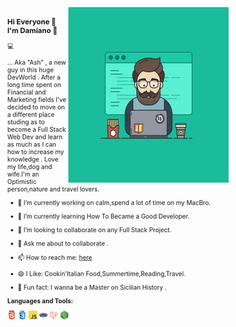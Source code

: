 <img align="right" src="https://github.com/AshRepartoFerramenta/AshRepartoFerramenta/blob/794f9906d88e7f808ce89e26580a031fd2e05b48/coder.jpg?raw=true" alt="Illustration of Damiano working at a conference with strange colours in background"  width=365px height=400px/>

### Hi Everyone  👋  I'm  Damiano 🚀


💻


... Aka "Ash" , a new guy in this huge DevWorld . After a long time spent on Financial and Marketing fields I've decided 
to move on a different place studing as to become a Full Stack Web Dev and learn as much as I can how to increase my knowledge .
Love my life,dog and wife.I'm an Optimistic person,nature and travel lovers.


- 🔭 I’m currently working on calm,spend a lot of time on my MacBro.

- 🌱 I’m currently learning How To Became a Good Developer.

- 👯 I’m looking to collaborate on any Full Stack Project.

- 💬 Ask me about to collaborate .

- 📫 How to reach me: [here](https://www.linkedin.com/in/damiano-giovanni-capodicasa-7a8a53164/)
 
- 😄 I Like: Cookin'Italian Food,Summertime,Reading,Travel.

- 🦧 Fun fact: I wanna be a Master on Sicilian History .



**Languages and Tools:**  

<code><img height="20" src="https://raw.githubusercontent.com/github/explore/80688e429a7d4ef2fca1e82350fe8e3517d3494d/topics/html/html.png"></code>
<code><img height="20" src="https://raw.githubusercontent.com/github/explore/80688e429a7d4ef2fca1e82350fe8e3517d3494d/topics/css/css.png"></code>
<code><img height="20" src="https://raw.githubusercontent.com/github/explore/80688e429a7d4ef2fca1e82350fe8e3517d3494d/topics/javascript/javascript.png"></code>
<code><img height="20" src="https://raw.githubusercontent.com/github/explore/5c058a388828bb5fde0bcafd4bc867b5bb3f26f3/topics/php/php.png"></code>
<code><img height="20" src="https://raw.githubusercontent.com/github/explore/80688e429a7d4ef2fca1e82350fe8e3517d3494d/topics/laravel/laravel.png"></code>
<code><img height="20" src="https://raw.githubusercontent.com/github/explore/80688e429a7d4ef2fca1e82350fe8e3517d3494d/topics/nodejs/nodejs.png"></code>    

